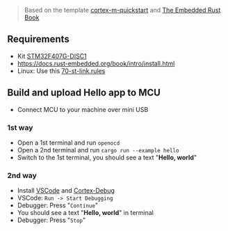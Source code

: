 > Based on the template [cortex-m-quickstart](https://github.com/rust-embedded/cortex-m-quickstart) and [The Embedded Rust Book](https://docs.rust-embedded.org/book/)
## Requirements
* Kit [STM32F407G-DISC1](https://www.st.com/en/evaluation-tools/stm32f4discovery.html)
* https://docs.rust-embedded.org/book/intro/install.html
* Linux: Use this [70-st-link.rules](70-st-link.rules)
## Build and upload Hello app to MCU
* Connect MCU to your machine over mini USB
### 1st way
* Open a 1st terminal and run `openocd`
* Open a 2nd terminal and run `cargo run --example hello`
* Switch to the 1st terminal, you should see a text "**Hello, world**"

### 2nd way
* Install [VSCode](https://code.visualstudio.com/) and [Cortex-Debug](https://marketplace.visualstudio.com/items?itemName=marus25.cortex-debug)
* VSCode: `Run -> Start Debugging`
* Debugger: Press "`Continue`"
* You should see a text "**Hello, world**" in terminal
* Debugger: Press "`Stop`"
